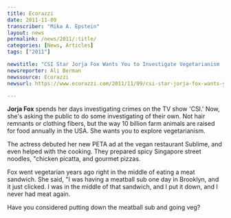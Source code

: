 ```yaml
---
title: Ecorazzi
date: 2011-11-09
transcriber: "Mika A. Epstein"
layout: news
permalink: /news/2011/:title/
categories: [News, Articles]
tags: ["2011"]

newstitle: "CSI Star Jorja Fox Wants You to Investigate Vegetarianism  "
newsreporter: Ali Berman
newssource: Ecorazzi
newsurl: https://www.ecorazzi.com/2011/11/09/csi-star-jorja-fox-wants-you-to-investigate-vegetarianism/

---
```


**Jorja Fox** spends her days investigating crimes on the TV show 'CSI.' Now, she's asking the public to do some investigating of their own. Not hair remnants or clothing fibers, but the way 10 billion farm animals are raised for food annually in the USA. She wants you to explore vegetarianism.

The actress debuted her new PETA ad at the vegan restaurant Sublime, and even helped with the cooking. They prepared spicy Singapore street noodles, "chicken picatta, and gourmet pizzas.

Fox went vegetarian years ago right in the middle of eating a meat sandwich. She said, "I was having a meatball sub one day in Brooklyn, and it just clicked. I was in the middle of that sandwich, and I put it down, and I never had meat again.

Have you considered putting down the meatball sub and going veg?
